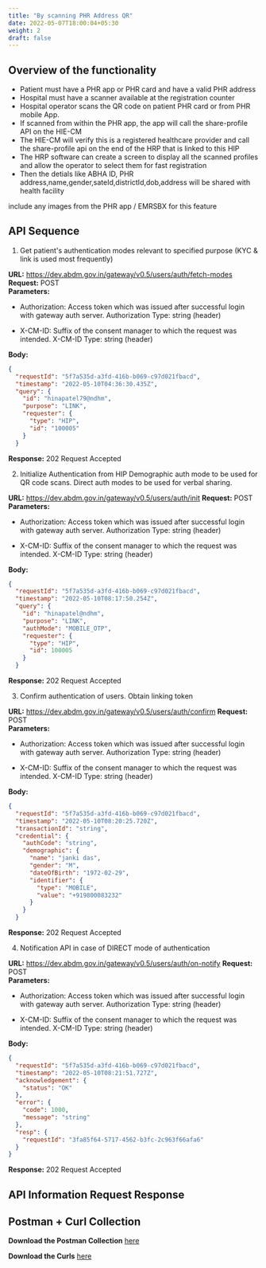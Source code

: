 ```yaml
---
title: "By scanning PHR Address QR"
date: 2022-05-07T18:00:04+05:30
weight: 2
draft: false
---
```


## Overview of the functionality 
- Patient must have a PHR app or PHR card and have a valid PHR address
- Hospital must have a scanner available at the registration counter
- Hospital operator scans the QR code on patient PHR card or from PHR mobile App.
- If scanned from within the PHR app, the app will call the share-profile API on the HIE-CM 
- The HIE-CM will verify this is a registered healthcare provider and call the share-profile api on the end of the HRP that is linked to this HIP 
- The HRP software can create a screen to display all the scanned profiles and allow the operator to select them for fast registration 
- Then the detials like ABHA ID, PHR address,name,gender,sateId,districtId,dob,address will be shared with health facility


include any images from the PHR app / EMRSBX for this feature 



## API Sequence 

1. Get patient's authentication modes relevant to specified purpose (KYC & link is used most frequently)

**URL:** https://dev.abdm.gov.in/gateway/v0.5/users/auth/fetch-modes
**Request:** POST  
**Parameters:**
- Authorization: Access token which was issued after successful login with gateway auth server.
Authorization
Type: string (header)

- X-CM-ID: Suffix of the consent manager to which the request was intended.
X-CM-ID 
Type: string (header)

**Body:**
```json
{
  "requestId": "5f7a535d-a3fd-416b-b069-c97d021fbacd",
  "timestamp": "2022-05-10T04:36:30.435Z",
  "query": {
    "id": "hinapatel79@ndhm",
    "purpose": "LINK",
    "requester": {
      "type": "HIP",
      "id": "100005"
    }
  }
```
**Response:**
202	
Request Accepted



2. Initialize Authentication from HIP
Demographic auth mode to be used for QR code scans. Direct auth modes to be used for verbal sharing.


**URL:** https://dev.abdm.gov.in/gateway/v0.5/users/auth/init
**Request:** POST  
**Parameters:**
- Authorization: Access token which was issued after successful login with gateway auth server.
Authorization
Type: string (header)

- X-CM-ID: Suffix of the consent manager to which the request was intended.
X-CM-ID 
Type: string (header)

**Body:**
```json
{
  "requestId": "5f7a535d-a3fd-416b-b069-c97d021fbacd",
  "timestamp": "2022-05-10T08:17:50.254Z",
  "query": {
    "id": "hinapatel@ndhm",
    "purpose": "LINK",
    "authMode": "MOBILE_OTP",
    "requester": {
      "type": "HIP",
      "id": 100005
    }
  }
```
**Response:**
202	
Request Accepted



3. Confirm authentication of users. Obtain linking token

**URL:** https://dev.abdm.gov.in/gateway/v0.5/users/auth/confirm
**Request:** POST  
**Parameters:**
- Authorization: Access token which was issued after successful login with gateway auth server.
Authorization
Type: string (header)

- X-CM-ID: Suffix of the consent manager to which the request was intended.
X-CM-ID 
Type: string (header)

**Body:**
```json
{
  "requestId": "5f7a535d-a3fd-416b-b069-c97d021fbacd",
  "timestamp": "2022-05-10T08:20:25.720Z",
  "transactionId": "string",
  "credential": {
    "authCode": "string",
    "demographic": {
      "name": "janki das",
      "gender": "M",
      "dateOfBirth": "1972-02-29",
      "identifier": {
        "type": "MOBILE",
        "value": "+919800083232"
      }
    }
  }
```
**Response:**
202	
Request Accepted



4. Notification API in case of DIRECT mode of authentication

**URL:** https://dev.abdm.gov.in/gateway/v0.5/users/auth/on-notify
**Request:** POST  
**Parameters:**
- Authorization: Access token which was issued after successful login with gateway auth server.
Authorization
Type: string (header)

- X-CM-ID: Suffix of the consent manager to which the request was intended.
X-CM-ID 
Type: string (header)

**Body:**
```json
{
  "requestId": "5f7a535d-a3fd-416b-b069-c97d021fbacd",
  "timestamp": "2022-05-10T08:21:51.727Z",
  "acknowledgement": {
    "status": "OK"
  },
  "error": {
    "code": 1000,
    "message": "string"
  },
  "resp": {
    "requestId": "3fa85f64-5717-4562-b3fc-2c963f66afa6"
  }
}
```
**Response:**
202	
Request Accepted


## API Information Request Response 

## Postman + Curl Collection 

**Download the Postman Collection** [here](/abdm-docs/Postman/scanning-phraddr.json)

**Download the Curls** [here](/abdm-docs/Curls/scanning-phraddr.txt)

